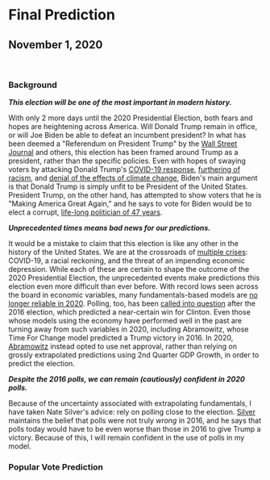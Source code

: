 # Final Prediction

## November 1, 2020

<br>

### Background

***This election will be one of the most important in modern history.***

With only 2 more days until the 2020 Presidential Election, both fears and hopes are heightening across America. Will Donald Trump remain in office, or will Joe Biden be able to defeat an incumbent president? In what has been deemed a "Referendum on President Trump" by the [Wall Street Journal](https://www.wsj.com/articles/the-trump-referendum-11604098637) and others, this election has been framed around Trump as a president, rather than the specific policies. Even with hopes of swaying voters by attacking Donald Trump's [COVID-19 response](https://www.cbsnews.com/video/biden-hammers-trump-on-coronavirus-response-in-final-days-of-campaign/), [furthering of racism](https://www.nytimes.com/2020/09/29/us/trump-proud-boys-biden.html), and [denial of the effects of climate change](https://www.npr.org/2020/09/14/912799501/i-don-t-think-science-knows-visiting-fires-trump-denies-climate-change), Biden's main argument is that Donald Trump is simply unfit to be President of the United States. President Trump, on the other hand, has attempted to show voters that he is "Making America Great Again," and he says to vote for Biden would be to elect a corrupt, [life-long politician of 47 years](https://www.businessinsider.com/trump-ive-done-more-in-47-months-than-biden-in-47-years-2020-9). 


***Unprecedented times means bad news for our predictions.***

It would be a mistake to claim that this election is like any other in the history of the United States. We are at the crossroads of [multiple crises](https://www.nytimes.com/2020/06/25/opinion/us-coronavirus-protests.html): COVID-19, a racial reckoning, and the threat of an impending economic depression. While each of these are certain to shape the outcome of the 2020 Presidential Election, the unprecedented events make predictions this election even more difficult than ever before. With record lows seen across the board in economic variables, many fundamentals-based models are [no longer reliable in 2020](https://www.wsj.com/articles/its-the-economy-stupid-carries-less-weight-in-2020-election-11599989400). Polling, too, has been [called into question](https://www.pewresearch.org/fact-tank/2020/10/29/what-we-can-trust-2020-election-polls-to-tell-us/) after the 2016 election, which predicted a near-certain win for Clinton. Even those whose models using the economy have performed well in the past are turning away from such variables in 2020, including Abramowitz, whose Time For Change model predicted a Trump victory in 2016. In 2020, [Abramowitz](https://centerforpolitics.org/crystalball/articles/its-the-pandemic-stupid-a-simplified-model-for-forecasting-the-2020-presidential-election/) instead opted to use net approval, rather than relying on grossly extrapolated predictions using 2nd Quarter GDP Growth, in order to predict the election. 

***Despite the 2016 polls, we can remain (cautiously) confident in 2020 polls.***

Because of the uncertainty associated with extrapolating fundamentals, I have taken Nate Silver's advice: rely on polling close to the election. [Silver](https://fivethirtyeight.com/features/trump-can-still-win-but-the-polls-would-have-to-be-off-by-way-more-than-in-2016/) maintains the belief that polls were not truly *wrong* in 2016, and he says that polls today would have to be even worse than those in 2016 to give Trump a victory. Because of this, I will remain confident in the use of polls in my model.

### Popular Vote Prediction




